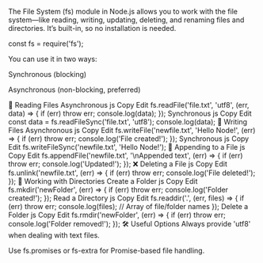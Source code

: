 The File System (fs) module in Node.js allows you to work with the file system—like reading, writing, updating, deleting, and renaming files and directories. It’s built-in, so no installation is needed.

const fs = require('fs');


You can use it in two ways:

Synchronous (blocking)

Asynchronous (non-blocking, preferred)

📄 Reading Files
Asynchronous
js
Copy
Edit
fs.readFile('file.txt', 'utf8', (err, data) => {
  if (err) throw err;
  console.log(data);
});
Synchronous
js
Copy
Edit
const data = fs.readFileSync('file.txt', 'utf8');
console.log(data);
📝 Writing Files
Asynchronous
js
Copy
Edit
fs.writeFile('newfile.txt', 'Hello Node!', (err) => {
  if (err) throw err;
  console.log('File created!');
});
Synchronous
js
Copy
Edit
fs.writeFileSync('newfile.txt', 'Hello Node!');
🧩 Appending to a File
js
Copy
Edit
fs.appendFile('newfile.txt', '\nAppended text', (err) => {
  if (err) throw err;
  console.log('Updated!');
});
❌ Deleting a File
js
Copy
Edit
fs.unlink('newfile.txt', (err) => {
  if (err) throw err;
  console.log('File deleted!');
});
📁 Working with Directories
Create a Folder
js
Copy
Edit
fs.mkdir('newFolder', (err) => {
  if (err) throw err;
  console.log('Folder created!');
});
Read a Directory
js
Copy
Edit
fs.readdir('.', (err, files) => {
  if (err) throw err;
  console.log(files); // Array of file/folder names
});
Delete a Folder
js
Copy
Edit
fs.rmdir('newFolder', (err) => {
  if (err) throw err;
  console.log('Folder removed!');
});
🛠 Useful Options
Always provide 'utf8' when dealing with text files.

Use fs.promises or fs-extra for Promise-based file handling.